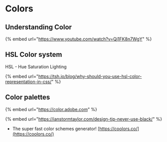 # Colors

## Understanding Color

{% embed url="https://www.youtube.com/watch?v=Qj1FK8n7WgY" %}

## HSL Color system

HSL - Hue Saturation Lighting 

{% embed url="https://tsh.io/blog/why-should-you-use-hsl-color-representation-in-css/" %}

## Color palettes

{% embed url="https://color.adobe.com" %}

{% embed url="https://ianstormtaylor.com/design-tip-never-use-black/" %}



* The super fast color schemes generator! [https://coolors.co/](https://coolors.co/)



